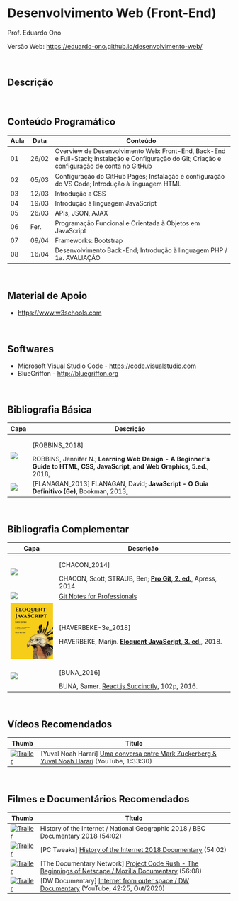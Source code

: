 # Desenvolvimento Web (Front-End)

Prof. Eduardo Ono

Versão Web: https://eduardo-ono.github.io/desenvolvimento-web/

<br>

## Descrição

<br>

## Conteúdo Programático

| Aula | Data  | Conteúdo |
| ---  | ---   | ---      |
 01 | 26/02 | Overview de Desenvolvimento Web: Front-End, Back-End e Full-Stack; Instalação e Configuração do Git; Criação e configuração de conta no GitHub
 02 | 05/03 | Configuração do GitHub Pages; Instalação e configuração do VS Code; Introdução à linguagem HTML
 03 | 12/03 | Introdução a CSS
 04 | 19/03 | Introdução à linguagem JavaScript
 05 | 26/03 | APIs, JSON, AJAX
 06 | Fer.  | Programação Funcional e Orientada à Objetos em JavaScript
 07 | 09/04 | Frameworks: Bootstrap
 08 | 16/04 | Desenvolvimento Back-End; Introdução à linguagem PHP / 1a. AVALIAÇÃO

<br>

## Material de Apoio

- https://www.w3schools.com

<br>

## Softwares

* Microsoft Visual Studio Code - https://code.visualstudio.com
* BlueGriffon - http://bluegriffon.org

<br>

## Bibliografia Básica

| Capa | Descrição |
| ---  | --- |
<img src="https://images-na.ssl-images-amazon.com/images/I/51iVcZUGuoL._SX408_BO1,204,203,200_.jpg" width="100px"> | <p>[ROBBINS_2018]</p>ROBBINS, Jennifer N.; **Learning Web Design - A Beginner's Guide to HTML, CSS, JavaScript, and Web Graphics, 5.ed.**, 2018[.](https://app.box.com/s/thfya26nnxo8gwbwo09qjfwq83n96m4a)
<img src="https://m.media-amazon.com/images/I/51w53T12s8L.jpg" width="100px"> | [FLANAGAN_2013] FLANAGAN, David; **JavaScript - O Guia Definitivo (6e)**, Bookman, 2013[.](https://app.box.com/s/1nud9latis2zqn63f3ycsj0nv7zlv1mr)

<br>

## Bibliografia Complementar

| Capa | Descrição |
| ---  | ---       |
<img src="https://git-scm.com/images/progit2.png" width="100px"> | <p>[CHACON_2014]</p>CHACON, Scott; STRAUB, Ben; [**Pro Git, 2. ed.**](https://git-scm.com/book/en/v2), Apress, 2014.
<img src="https://goalkicker.com/GitBook/GitGrow.png" width="100px"> | [Git Notes for Professionals](https://goalkicker.com/GitBook/)
<img src="./referencias/capas/haverbeke-3e_2018.jpg" width="100px"> | <p>[HAVERBEKE-3e_2018]</p>HAVERBEKE, Marijn. [**Eloquent JavaScript, 3. ed.**](https://archive.org/details/2018eloquentjavascript), 2018.
<img src="https://cdn.syncfusion.com/content/images/downloads/ebook/react-succinctly.png" width="100px"> | <p>[BUNA_2016]</p>BUNA, Samer. [React.js Succinctly](https://www.syncfusion.com/ebooks/reactjs_succinctly), 102p, 2016.

<br>

## Vídeos Recomendados

| Thumb | Título |
| --- | --- |
[![Trailer](https://img.youtube.com/vi/Boj9eD0Wug8/default.jpg)](https://youtu.be/Boj9eD0Wug8) | [Yuval Noah Harari] [Uma conversa entre Mark Zuckerberg & Yuval Noah Harari](https://www.youtube.com/watch?v=Boj9eD0Wug8) (YouTube, 1:33:30)

<br>

## Filmes e Documentários Recomendados

| Thumb | Título |
| --- | --- |
[![Trailer](https://img.youtube.com/vi/oNUl_9ZYA6w/default.jpg)](https://youtu.be/oNUl_9ZYA6w) | History of the Internet / National Geographic 2018 / BBC Documentary 2018 (54:02)
[![Trailer](https://img.youtube.com/vi/ILQeXZTOpkw/default.jpg)](https://youtu.be/ILQeXZTOpkw) | [PC Tweaks] [History of the Internet 2018 Documentary](https://www.youtube.com/watch?v=ILQeXZTOpkw) (54:02)
[![Trailer](https://img.youtube.com/vi/4Q7FTjhvZ7Y/default.jpg)](https://youtu.be/4Q7FTjhvZ7Y) | [The Documentary Network] [Project Code Rush - The Beginnings of Netscape / Mozilla Documentary](https://www.youtube.com/watch?v=4Q7FTjhvZ7Y) (56:08)
[![Trailer](https://img.youtube.com/vi/IsqSwMsI_mc/default.jpg)](https://youtu.be/IsqSwMsI_mc) | [DW Documentary] [Internet from outer space / DW Documentary](https://www.youtube.com/watch?v=IsqSwMsI_mc) (YouTube, 42:25, Out/2020)

<br>
